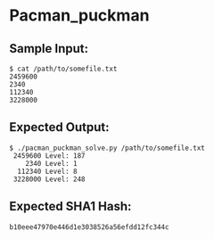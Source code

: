 # Pacman_puckman

## Sample Input:

```
$ cat /path/to/somefile.txt
2459600
2340
112340
3228000
```
## Expected Output:

```
$ ./pacman_puckman_solve.py /path/to/somefile.txt
 2459600 Level: 187
    2340 Level: 1
  112340 Level: 8
 3228000 Level: 248
```
## Expected SHA1 Hash:

```
b10eee47970e446d1e3038526a56efdd12fc344c
```

